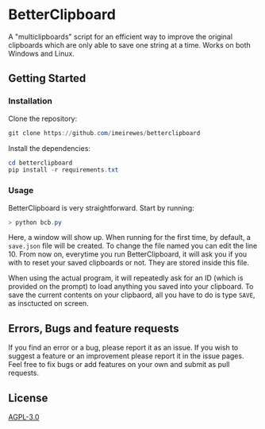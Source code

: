# BetterClipboard
A "multiclipboards" script for an efficient way to improve the original clipboards which are only able to save one string at a time. Works on both Windows and Linux.

## Getting Started

### Installation

Clone the repository:
```powershell
git clone https://github.com/imeirewes/betterclipboard
```

Install the dependencies:

```powershell
cd betterclipboard
pip install -r requirements.txt
```

### Usage

BetterClipboard is very straightforward. Start by running:
```powershell
> python bcb.py
```

Here, a window will show up. When running for the first time, by default, a `save.json` file will be created. To change the file named you can edit the line 10.
From now on, everytime you run BetterClipboard, it will ask you if you with to reset your saved clipboards or not. They are stored inside this file.

When using the actual program, it will repeatedly ask for an ID (which is provided on the prompt) to load anything you saved into your clipboard. To save the current contents on your clipbaord, all you have to do is type `SAVE`, as insctucted on screen.

## Errors, Bugs and feature requests

If you find an error or a bug, please report it as an issue.
If you wish to suggest a feature or an improvement please report it in the issue pages.
Feel free to fix bugs or add features on your own and submit as pull requests.

## License
<a href="https://github.com/iMeirewes/BetterClipboard/blob/main/LICENSE"> AGPL-3.0 </a>
